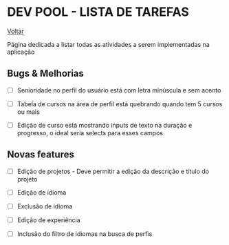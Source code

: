 # DEV POOL - LISTA DE TAREFAS  
[Voltar](/README.md)

Página dedicada a listar todas as atividades a serem implementadas na aplicação

## Bugs & Melhorias
- [ ] Senioridade no perfil do usuário está com letra minúscula e sem acento
- [ ] Tabela de cursos na área de perfil está quebrando quando tem 5 cursos ou mais
- [ ] Edição de curso está mostrando inputs de texto na duração e progresso, o ideal seria selects para esses campos

 
## Novas features
- [ ] Edição de projetos - Deve permitir a edição da descrição e título do projeto
- [ ] Edição de idioma
- [ ] Exclusão de idioma
- [ ] Edição de experiência
- [ ] Inclusão do filtro de idiomas na busca de perfis

